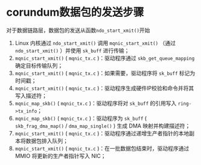 # corundum数据包的发送步骤

对于数据链路层，数据包的发送从函数`ndo_start_xmit()`开始

1. Linux 内核通过 `ndo_start_xmit()` 调用 `mqnic_start_xmit()` （通过 `ndo_start_xmit()` ）并使用 `sk_buff` 进行传输；
2. `mqnic_start_xmit()` ( `mqnic_tx.c` )：驱动程序通过 `skb_get_queue_mapping` 确定目标传输队列；
3. `mqnic_start_xmit()` ( `mqnic_tx.c` )：如果需要，驱动程序将 `sk_buff` 标记为时间戳；
4. `mqnic_start_xmit()` ( `mqnic_tx.c` )：驱动程序生成硬件IP校验和命令并将其写入描述符；
5. `mqnic_map_skb()` ( `mqnic_tx.c` )：驱动程序将对 `sk_buff` 的引用写入 `ring->tx_info`；
6. `mqnic_map_skb()` ( `mqnic_tx.c` )：驱动程序为 `sk_buff` ( `skb_frag_dma_map()` / `dma_map_single()` ) 生成 DMA 映射并构建描述符；
7. `mqnic_start_xmit()` ( `mqnic_tx.c` )：驱动程序通过递增生产者指针的本地副本将数据包排入队列；
8. `mqnic_start_xmit()` ( `mqnic_tx.c` )：在一批数据包结束时，驱动程序通过 MMIO 将更新的生产者指针写入 NIC；

